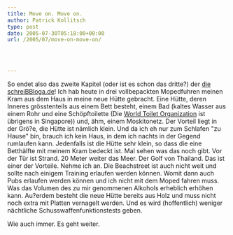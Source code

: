 ```yaml
---
title: Move on. Move on.
author: Patrick Kollitsch
type: post
date: 2005-07-30T05:18:00+00:00
url: /2005/07/move-on-move-on/




---
```

So endet also das zweite Kapitel (oder ist es schon das dritte?) der [die schreiBBloga.de][1]! Ich hab heute in drei vollbepackten Mopedfuhren meinen Kram aus dem Haus in meine neue Hütte gebracht. Eine Hütte, deren Inneres grösstenteils aus einem Bett besteht, einem Bad (kaltes Wasser aus einem Rohr und eine Schöpftoilette (Die [World Toilet Organization][2] ist übrigens in Singapore)) und, ähm, einem Moskitonetz. Der Vorteil liegt in der Grö?e, die Hütte ist nämlich klein. Und da ich eh nur zum Schlafen "zu Hause" bin, brauch ich kein Haus, in dem ich nachts in der Gegend rumlaufen kann. Jedenfalls ist die Hütte sehr klein, so dass die eine Betthälfte mit meinem Kram bedeckt ist. Mal sehen was das noch gibt. Vor der Tür ist Strand. 20 Meter weiter das Meer. Der Golf von Thailand. Das ist einer der Vorteile. Nehme ich an. Die Beachstreet ist auch nicht weit und sollte nach einigem Training erlaufen werden können. Womit dann auch Pubs erlaufen werden können und ich nicht mit dem Moped fahren muss. Was das Volumen des zu mir genommenen Alkohols erheblich erhöhen kann. Au?erdem besteht die neue Hütte bereits aus Holz und muss nicht noch extra mit Platten vernagelt werden. Und es wird (hoffentlich) weniger nächtliche Schusswaffenfunktionstests geben.

Wie auch immer. Es geht weiter.

 [1]: http://die.schreibbloga.de
 [2]: http://www.worldtoilet.org/
